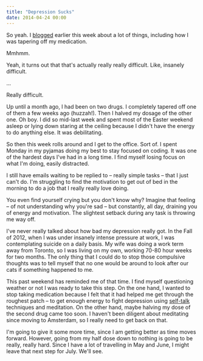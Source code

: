 ```yaml
---
title: "Depression Sucks"
date: 2014-04-24 00:00
---
```


<import><p>So yeah. I <a href="http://ashfurrow.com/blog/amsterdam-update">blogged</a> earlier this week about a lot of things, including how I was tapering off my medication. </p>

<p>Mmhmm. </p>

<p>Yeah, it turns out that that's actually really really difficult. Like, insanely difficult. </p>

<p>...</p>

<p>Really difficult. </p>

<p>Up until a month ago, I had been on two drugs. I completely tapered off one of them a few weeks ago (huzzah!). Then I halved my dosage of the other one. Oh boy. I did so mid-last week and spent most of the Easter weekend asleep or lying down staring at the ceiling because I didn't have the energy to do anything else. It was debilitating.</p>

<p>So then this week rolls around and I get to the office. Sort of. I spent Monday in my pyjamas doing my best to stay focused on coding. It was one of the hardest days I've had in a long time. I find myself losing focus on what I'm doing, easily distracted. </p>

<p>I still have emails waiting to be replied to – really simple tasks – that I just can't do. I'm struggling to find the motivation to get out of bed in the morning to do a job that I really really love doing. </p>

<p>You even find yourself crying but you don't know why? Imagine that feeling – of not understanding why you're sad – but constantly, all day, draining you of energy and motivation. The slightest setback during any task is throwing me way off. </p>

<p>I've never really talked about how bad my depression really got. In the Fall of 2012, when I was under insanely intense pressure at work, I was contemplating suicide on a daily basis. My wife was doing a work term away from Toronto, so I was living on my own, working 70-80 hour weeks for two months. The only thing that I could do to stop those compulsive thoughts was to tell myself that no one would be around to look after our cats if something happened to me. </p>

<p>This past weekend has reminded me of that time. I find myself questioning weather or not I was ready to take this step. On the one hand, I wanted to stop taking medication because I felt that it had helped me get through the roughest patch – to get enough energy to fight depression using <a href="http://www.amazon.com/gp/product/0898621283/ref=as_li_ss_tl?ie=UTF8&amp;camp=1789&amp;creative=390957&amp;creativeASIN=0898621283&amp;linkCode=as2&amp;tag=ashfur-20">self-talk</a> techniques and meditation. On the other hand, maybe halving my dose of the second drug came too soon. I haven't been diligent about meditating since moving to Amsterdam, so I really need to get back on that. </p>

<p>I'm going to give it some more time, since I am getting better as time moves forward. However, going from my half dose down to nothing is going to be really, really hard. Since I have a lot of travelling in May and June, I might leave that next step for July. We'll see. </p></import>

<!-- more -->

